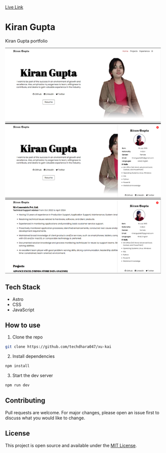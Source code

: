 [Live Link](https://kiran-gupta.netlify.app/)

# Kiran Gupta

Kiran Gupta portfolio

<img src='./screenshots/1.png'>
<img src='./screenshots/2.png'>
<img src='./screenshots/3.png'>

## Tech Stack

- Astro
- CSS
- JavaScript

<!-- ## Features

- xyz
- -->

## How to use

1. Clone the repo

```bash
git clone https://github.com/techdhara047/xu-kai
```

2. Install dependencies

```bash
npm install
```

3. Start the dev server

```bash
npm run dev
```

## Contributing

Pull requests are welcome. For major changes, please open an issue first to discuss what you would like to change.

## License

This project is open source and available under the [MIT License](LICENSE).